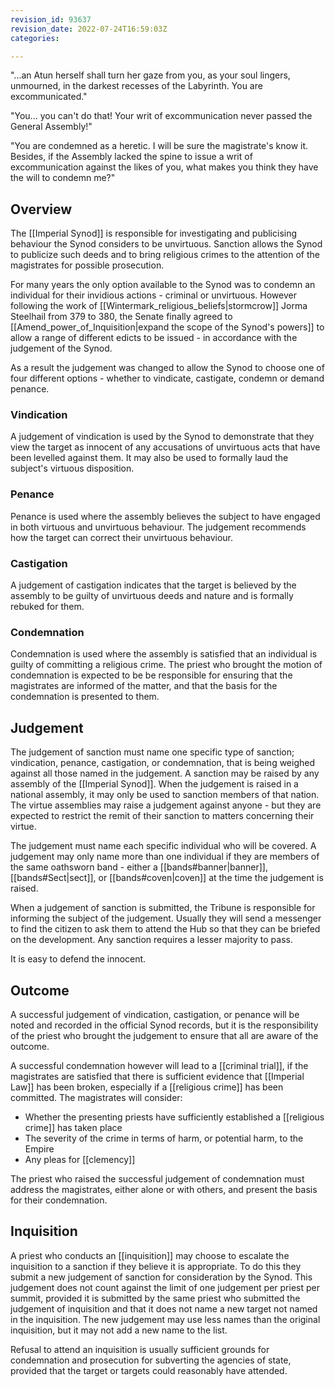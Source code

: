 ```yaml
---
revision_id: 93637
revision_date: 2022-07-24T16:59:03Z
categories:

---
```


"...an Atun herself shall turn her gaze from you, as your soul lingers, unmourned, in the darkest recesses of the Labyrinth. You are excommunicated."

"You... you can't do that! Your writ of excommunication never passed the General Assembly!"

"You are condemned as a heretic. I will be sure the magistrate's know it. Besides, if the Assembly lacked the spine to issue a writ of excommunication against the likes of you, what makes you think they have the will to condemn me?"

## Overview
The [[Imperial Synod]] is responsible for investigating and publicising behaviour the Synod considers to be unvirtuous. Sanction allows the Synod to publicize such deeds and to bring religious crimes to the attention of the magistrates for possible prosecution.

For many years the only option available to the Synod was to condemn an individual for their invidious actions - criminal or unvirtuous. However following the work of [[Wintermark_religious_beliefs|stormcrow]] Jorma Steelhail from 379 to 380, the Senate finally agreed to [[Amend_power_of_Inquisition|expand the scope of the Synod's powers]] to allow a range of different edicts to be issued - in accordance with the judgement of the Synod.

As a result the judgement was changed to allow the Synod to choose one of four different options - whether to vindicate, castigate, condemn or demand penance.

### Vindication
A judgement of vindication is used by the Synod to demonstrate that they view the target as innocent of any accusations of unvirtuous acts that have been levelled against them.  It may also be used to formally laud the subject's virtuous disposition.

### Penance
Penance is used where the assembly believes the subject to have engaged in both virtuous and unvirtuous behaviour. The judgement recommends how the target can correct their unvirtuous behaviour.

### Castigation
A judgement of castigation indicates that the target is believed by the assembly to be guilty of unvirtuous deeds and nature and is formally rebuked for them. 

### Condemnation
Condemnation is used where the assembly is satisfied that an individual is guilty of committing a religious crime. The priest who brought the motion of condemnation is expected to be be responsible for ensuring that the magistrates are informed of the matter, and that the basis for the condemnation is presented to them.

## Judgement
The judgement of sanction must name one specific type of sanction; vindication, penance, castigation, or condemnation, that is being weighed against all those named in the judgement. A sanction may be raised by any assembly of the [[Imperial Synod]]. When the judgement is raised in a national assembly, it may only be used to sanction members of that nation. The virtue assemblies may raise a judgement against anyone - but they are expected to restrict the remit of their sanction to matters concerning their virtue.

The judgement must name each specific individual who will be covered. A judgement may only name more than one individual if they are members of the same oathsworn band - either a  [[bands#banner|banner]], [[bands#Sect|sect]], or [[bands#coven|coven]] at the time the judgement is raised.

When a judgement of sanction is submitted, the Tribune is responsible for informing the subject of the judgement. Usually they will send a messenger to find the citizen to ask them to attend the Hub so that they can be briefed on the development. Any sanction requires a lesser majority to pass.

It is easy to defend the innocent.

## Outcome
A successful judgement of vindication, castigation, or penance will be noted and recorded in the official Synod records, but it is the responsibility of the priest who brought the judgement to ensure that all are aware of the outcome.

A successful condemnation however will lead to a [[criminal trial]], if the magistrates are satisfied that there is sufficient evidence that [[Imperial  Law]] has been broken, especially if a [[religious crime]] has been committed. The magistrates will consider:

* Whether the presenting priests have sufficiently established a [[religious crime]] has taken place
* The severity of the crime in terms of harm, or potential harm, to the Empire
* Any pleas for [[clemency]]

The priest who raised the successful judgement of condemnation must address the magistrates, either alone or with others, and present the basis for their condemnation.

## Inquisition
A priest who conducts an [[inquisition]] may choose to escalate the inquisition to a sanction if they believe it is appropriate. To do this they submit a new judgement of sanction for consideration by the Synod. This judgement does not count against the limit of one judgement per priest per summit, provided it is submitted by the same priest who submitted the judgement of inquisition and that it does not name a new target not named in the inquisition. The new judgement may use less names than the original inquisition, but it may not add a new name to the list.

Refusal to attend an inquisition is usually sufficient grounds for condemnation and prosecution for subverting the agencies of state, provided that the target or targets could reasonably have attended.

